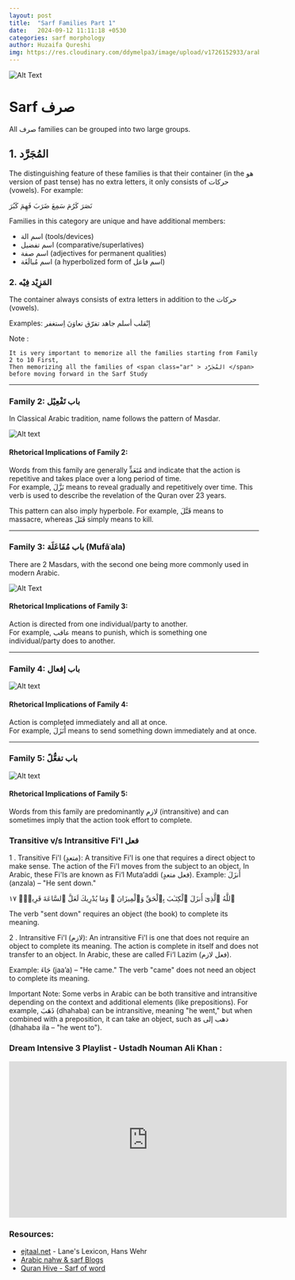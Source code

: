 ```yaml
---
layout: post
title:  "Sarf Families Part 1"
date:   2024-09-12 11:11:18 +0530
categories: sarf morphology
author: Huzaifa Qureshi
img: https://res.cloudinary.com/ddymelpa3/image/upload/v1726152933/arabic%20blogs/sarf%20part%201/qo0dxkwvgpmbj9vxbvh8.png
---
```


![Alt Text](https://res.cloudinary.com/ddymelpa3/image/upload/v1726152933/arabic%20blogs/sarf%20part%201/qo0dxkwvgpmbj9vxbvh8.png "main")


# Sarf <span class="ar text-2xl" >صرف</span> 


All <span class="ar text-2xl" > صرف  </span>families can be grouped into two large groups.

## 1. <span class="ar text-4xl" > المُجَرَّد </span> 
The distinguishing feature of these families is that their container (in the هو version of past tense) has no extra letters, it only consists of حركات (vowels). For example: 

<span class="ar text-4xl">
نَصَرَ   كَرُمَ  سَمِعَ    ضَرَبَ   فَهِمَ   كَبُرَ  
</span>


Families in this category are unique and have additional members:  
- <span class="ar text-3xl"> اسم الة </span>(tools/devices)  
- <span class="ar text-3xl">  اسم تفضيل </span>(comparative/superlatives)  
- <span class="ar text-3xl">  اسم صفة </span>(adjectives for permanent qualities)  
- <span class="ar text-3xl">  اسم مُبالَغَة </span> (a hyperbolized form of اسم فاعل)

### 2. <span class="ar text-4xl" >  المَزِيْد فِيْه </span>
The container always consists of extra letters in addition to the حركات (vowels).

Examples:
<span class="ar">
اِنْقلب  أسلم  جاهد    تفرّق   تعاوَنَ    اِستغفر  
</span>


<div class="note">
    Note :

    It is very important to memorize all the families starting from Family 2 to 10 First,
    Then memorizing all the families of <span class="ar" > المُجَرَّد </span> 
    before moving forward in the Sarf Study
</div>


---

### Family 2: <span class="ar" >  باب تَفْعِيْل  </span>
In Classical Arabic tradition, name follows the pattern of Masdar.

![Alt text](https://res.cloudinary.com/ddymelpa3/image/upload/f_auto,q_auto/v1/arabic%20blogs/sarf%20part%201/d5eeyvsyxtp88hhrwta8 "family 2")

#### Rhetorical Implications of Family 2: 
Words from this family are generally مُتَعَدٍّ and indicate that the action is repetitive and takes place over a long period of time.  
For example, نَزَّلَ means to reveal gradually and repetitively over time. This verb is used to describe the revelation of the Quran over 23 years.

This pattern can also imply hyperbole. For example, قَتَّلَ means to massacre, whereas قَتَلَ simply means to kill.

---

### <span class="ar">Family 3: باب مُفَاعَلَة (Mufāʿala)</span>
There are 2 Masdars, with the second one being more commonly used in modern Arabic.

![Alt Text]( https://res.cloudinary.com/ddymelpa3/image/upload/f_auto,q_auto/v1/arabic%20blogs/sarf%20part%201/namwegjzjikww9zqegj6 "family 3" )

#### Rhetorical Implications of Family 3:
Action is directed from one individual/party to another.  
For example, عاقب means to punish, which is something one individual/party does to another.

---

### Family 4:  <span class="ar" > باب إفعال </span>
![Alt text](https://res.cloudinary.com/ddymelpa3/image/upload/f_auto,q_auto/v1/arabic%20blogs/sarf%20part%201/bqspj3oa8hdldlu8hzkb "family 4")

#### Rhetorical Implications of Family 4:
Action is completed immediately and all at once.  
For example, أَنَزَلَ means to send something down immediately and at once.

---

### Family 5: <span class="ar" >  باب تفعُّلً  </span>

![Alt text](https://res.cloudinary.com/ddymelpa3/image/upload/f_auto,q_auto/v1/arabic%20blogs/sarf%20part%201/lkamo0lm1odv3ziuxkyq "family 5")


#### Rhetorical Implications of Family 5:
Words from this family are predominantly لازم (intransitive) and can sometimes imply that the action took effort to complete.


### Transitive v/s Intransitive Fi'l <span class="ar">فعل</span> 

1 .  Transitive Fi'l (متعدٍ):
A transitive Fi'l is one that requires a direct object to make sense. The action of the Fi'l moves from the subject to an object. In Arabic, these Fi'ls are known as Fi‘l Muta‘addi (فعل متعدٍ).
Example:
أَنزَلَ (anzala) – "He sent down."
<p class="q"> ٱللَّهُ ٱلَّذِىٓ  أَنزَلَ ٱلْكِتَـٰبَ بِٱلْحَقِّ  وَٱلْمِيزَانَ ۗ وَمَا يُدْرِيكَ لَعَلَّ ٱلسَّاعَةَ قَرِيبٌۭ ١٧ </p>
The verb "sent down" requires an object (the book) to complete its meaning.


2 .  Intransitive Fi'l (لازم):
An intransitive Fi'l is one that does not require an object to complete its meaning. The action is complete in itself and does not transfer to an object. In Arabic, these are called Fi‘l Lazim (فعل لازم).

Example:
جَاءَ (jaa’a) – "He came."
The verb "came" does not need an object to complete its meaning.

<p class="note">
Important Note:
Some verbs in Arabic can be both transitive and intransitive depending on the context and additional elements (like prepositions). For example, ذَهَبَ (dhahaba) can be intransitive, meaning "he went," but when combined with a preposition, it can take an object, such as ذهب إلى (dhahaba ila – "he went to").
</p>


### Dream Intensive 3 Playlist - Ustadh Nouman Ali Khan  :

<iframe class="video" width="560" height="315" src="https://www.youtube.com/embed/videoseries?si=s16wETqE0SXAVlMd&amp;list=PLutdSTmJ7bAIpObrMdOUq4tSGzY22rCZI" title="YouTube video player" frameborder="0" allow="accelerometer; autoplay; clipboard-write; encrypted-media; gyroscope; picture-in-picture; web-share" referrerpolicy="strict-origin-when-cross-origin" allowfullscreen></iframe>



### Resources: 
- [ejtaal.net](http://ejtaal.net) - Lane's Lexicon, Hans Wehr
- [Arabic nahw & sarf Blogs](https://thearabicpages.com/)
- [Quran Hive - Sarf of word](https://quranhive.com/surah/)